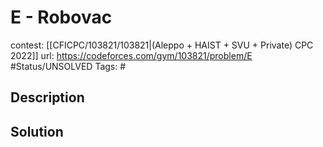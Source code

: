 # E - Robovac

contest: [[CFICPC/103821/103821|(Aleppo + HAIST + SVU + Private) CPC 2022]]
url: https://codeforces.com/gym/103821/problem/E
#Status/UNSOLVED
Tags: #

## Description

## Solution


